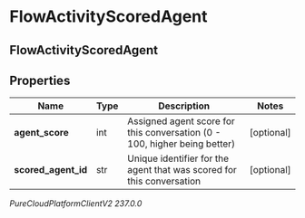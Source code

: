 # FlowActivityScoredAgent

## FlowActivityScoredAgent

## Properties

|Name | Type | Description | Notes|
|------------ | ------------- | ------------- | -------------|
| **agent_score** | int | Assigned agent score for this conversation (0 - 100, higher being better) | [optional] |
| **scored_agent_id** | str | Unique identifier for the agent that was scored for this conversation | [optional] |



_PureCloudPlatformClientV2 237.0.0_
